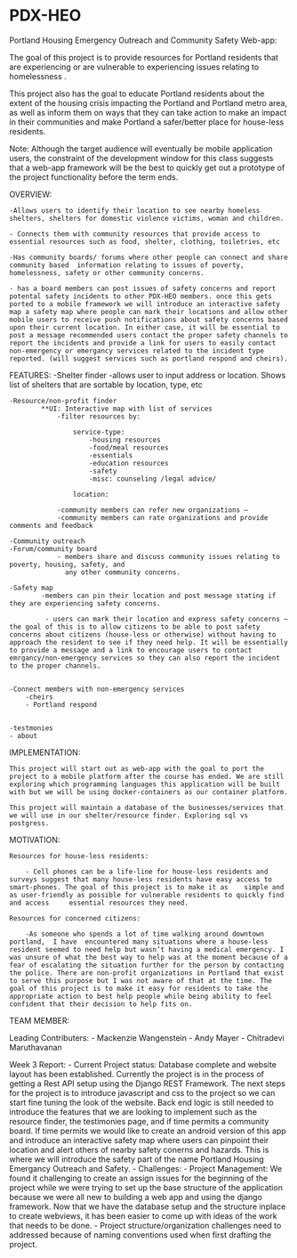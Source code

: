 # PDX-HEO
Portland Housing Emergency Outreach and Community Safety Web-app:

The goal of this project is to provide resources for Portland residents that are experiencing or  are vulnerable to experiencing issues relating to homelessness .

This project also has the goal to educate Portland residents about the extent of the housing crisis impacting the Portland and Portland metro area, as well as inform them on ways that they can take action to make an impact in their communities and make Portland a safer/better place for house-less residents.


Note: Although the target audience will eventually be mobile application users, the constraint of the development window for this class suggests that a web-app framework will be the best to quickly get out a prototype of the project functionality before the term ends.

OVERVIEW:


	-Allows users to identify their location to see nearby homeless shelters, shelters for domestic violence victims, woman and children.

	- Connects them with community resources that provide access to essential resources such as food, shelter, clothing, toiletries, etc

	-Has community boards/ forums where other people can connect and share community based  information relating to issues of poverty, homelessness, safety or other community concerns.

	- has a board members can post issues of safety concerns and report potental safety incidents to other PDX-HEO members. once this gets ported to a mobile framework we will introduce an interactive safety map a safety map where people can mark their locations and allow other mobile users to receive push notifications about safety concerns based upon their current location. In either case, it will be essential to post a message recommended users contact the proper safety channels to report the incidents and provide a link for users to easily contact non-emergency or emergancy services related to the incident type reported. (will suggest services such as portland respond and cheirs).





FEATURES:
	-Shelter finder
		-allows user to input address or location. Shows list of shelters that are sortable by location, type, etc

	-Resource/non-profit finder
			**UI: Interactive map with list of services
				-filter resources by:

					service-type:
						-housing resources
						-food/meal resources
						-essentials
						-education resources
						-safety
						-misc: counseling /legal advice/

					location:

				-community members can refer new organizations –
				-community members can rate organizations and provide comments and feedback

	-Community outreach
	-Forum/community board
				- members share and discuss community issues relating to poverty, housing, safety, and
				  any other community concerns.

	-Safety map
		    -members can pin their location and post message stating if they are experiencing safety concerns.

		     - users can mark their location and express safety concerns – the goal of this is to allow citizens to be able to post safety concerns about citizens (house-less or otherwise) without having to approach the resident to see if they need help. It will be essentially to provide a message and a link to encourage users to contact emrgancy/non-emergency services so they can also report the incident to the proper channels.


	-Connect members with non-emergency services
		-cheirs
		- Portland respond


	-testmonies  
	- about

IMPLEMENTATION:

	This project will start out as web-app with the goal to port the project to a mobile platform after the course has ended. We are still exploring which programming languages this application will be built with but we will be using docker-containers as our container platform.

	This project will maintain a database of the businesses/services that we will use in our shelter/resource finder. Exploring sql vs postgress.


MOTIVATION:

	Resources for house-less residents:

		- Cell phones can be a life-line for house-less residents and surveys suggest that many house-less residents have easy access to smart-phones. The goal of this project is to make it as 	simple and as user-friendly as possible for vulnerable residents to quickly find and access 	essential resources they need.

	Resources for concerned citizens:

		-As someone who spends a lot of time walking around downtown portland,  I have  encountered many situations where a house-less resident seemed to need help but wasn’t having a medical emergency. I was unsure of what the best way to help was at the moment because of a fear of escalating the situation further for the person by contacting the police. There are non-profit organizations in Portland that exist to serve this purpose but I was not aware of that at the time. The goal of this project is to make it easy for residents to take the appropriate action to best help people while being ability to feel confident that their decision to help fits on.




TEAM MEMBER:

Leading Contributers:
	- Mackenzie Wangenstein
	- Andy Mayer
	- Chitradevi Maruthavanan
	
	
Week 3 Report:
       - Current Project status:
             Database complete and website layout has been established. Currently the project is in the process of getting a Rest API setup using the Django REST Framework. The next steps for the project is to introduce javascript and css to the project so we can start fine tuning the look of the website. Back end logic is still needed to introduce the features that we are looking to implement such as the resource finder, the testimonies page, and if time permits a community board. If time permits we would like to create an android version of this app and introduce an interactive safety map where users can pinpoint their location and alert others of nearby safety conerns and hazards. This is where we will introduce the safety part of the name Portland Housing Emergancy Outreach and Safety. 
       - Challenges: 
           - Project Management: We found it challenging to create an assign issues for the beginning of the project while we were trying to set up the base structure of the application because we were all new to building a web app and using the django framework. Now that we have the database setup and the structure inplace to create webviews, it has been easier to come up with ideas of the work that needs to be done. 
	   - Project structure/organization challenges need to addressed because of naming conventions used when first drafting the project.
	   
